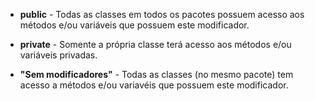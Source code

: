 - **public** - Todas as classes em todos os pacotes possuem acesso aos métodos e/ou variáveis que possuem este modificador.

- **private** - Somente a própria classe terá acesso aos métodos e/ou variáveis privadas.

- **"Sem modificadores"** - Todas as classes (no mesmo pacote) tem acesso a métodos e/ou variavéis que possuem este modificador.
